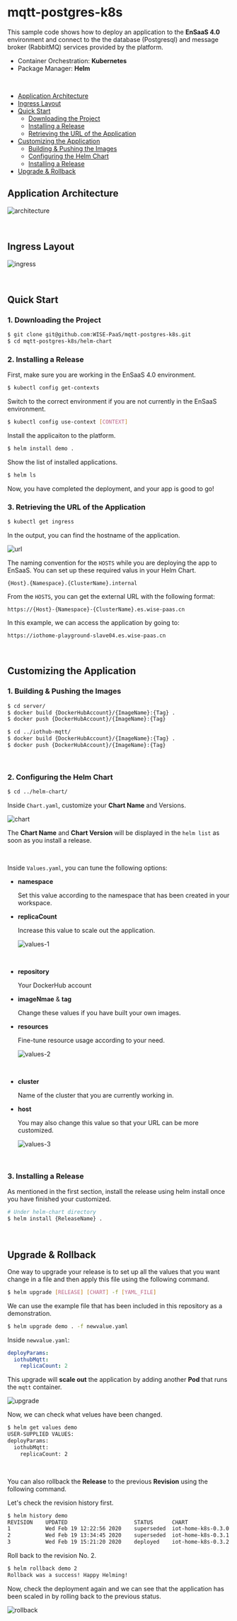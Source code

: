 # mqtt-postgres-k8s

This sample code shows how to deploy an application to the **EnSaaS 4.0** environment and connect to the the database (Postgresql) and message broker (RabbitMQ) services provided by the platform.

- Container Orchestration: **Kubernetes**
- Package Manager: **Helm**

<br>

- [Application Architecture](#Application-Architecture)
- [Ingress Layout](#Ingress-Layout)
- [Quick Start](#Quick-Start)
  - [Downloading the Project](#1-Downloading-the-Project)
  - [Installing a Release](#2-Installing-a-Release)
  - [Retrieving the URL of the Application](#3-Retrieving-the-URL-of-the-Application)
- [Customizing the Application](#Customizing-the-Application)
  - [Building & Pushing the Images](#1-Building--Pushing-the-Images)
  - [Configuring the Helm Chart](#2-Configuring-the-Helm-Chart)
  - [Installing a Release](#3-Installing-a-Release)
- [Upgrade & Rollback](#Upgrade--Rollback)

## Application Architecture

![architecture](./img/architecture.png)

<br>

## Ingress Layout

![ingress](./img/ingress.png)

<br>

## Quick Start

### 1. Downloading the Project

```sh
$ git clone git@github.com:WISE-PaaS/mqtt-postgres-k8s.git
$ cd mqtt-postgres-k8s/helm-chart
```

### 2. Installing a Release

First, make sure you are working in the EnSaaS 4.0 environment.

```sh
$ kubectl config get-contexts
```

Switch to the correct environment if you are not currently in the EnSaaS environment.

```sh
$ kubectl config use-context [CONTEXT]
```

Install the applicaiton to the platform.

```sh
$ helm install demo .
```

Show the list of installed applications.

```sh
$ helm ls
```

Now, you have completed the deployment, and your app is good to go!

### 3. Retrieving the URL of the Application

```sh
$ kubectl get ingress
```

In the output, you can find the hostname of the application.

![url](./img/url.png)

The naming convention for the ``HOSTS`` while you are deploying the app to EnSaaS. You can set up these required valus in your Helm Chart.

``{Host}.{Namespace}.{ClusterName}.internal``

From the ``HOSTS``, you can get the external URL with the following format:

``https://{Host}-{Namespace}-{ClusterName}.es.wise-paas.cn``

In this example, we can access the application by going to:

``https://iothome-playground-slave04.es.wise-paas.cn``

<br>

## Customizing the Application

### 1. Building & Pushing the Images

```sh
$ cd server/
$ docker build {DockerHubAccount}/{ImageName}:{Tag} .
$ docker push {DockerHubAccount}/{ImageName}:{Tag}

$ cd ../iothub-mqtt/
$ docker build {DockerHubAccount}/{ImageName}:{Tag} .
$ docker push {DockerHubAccount}/{ImageName}:{Tag}
```

<br>

### 2. Configuring the Helm Chart

```sh
$ cd ../helm-chart/
```

Inside ``Chart.yaml``, customize your **Chart Name** and Versions.

![chart](./img/chart.png)

The **Chart Name** and **Chart Version** will be displayed in the ``helm list`` as soon as you install a release.

<br>

Inside ``Values.yaml``, you can tune the following options:

- **namespace**

  Set this value according to the namespace that has been created in your workspace.

- **replicaCount**

  Increase this value to scale out the application.

  ![values-1](./img/values-1.png)

<br>

- **repository**

  Your DockerHub account

- **imageNmae** & **tag**

  Change these values if you have built your own images.

- **resources**

  Fine-tune resource usage according to your need.

  ![values-2](./img/values-2.png)

<br>

- **cluster**

  Name of the cluster that you are currently working in.

- **host**

  You may also change this value so that your URL can be more customized.

  ![values-3](./img/values-3.png)

<br>

### 3. Installing a Release

As mentioned in the first section, install the release using helm install once you have finished your customized.

```sh
# Under helm-chart directory
$ helm install {ReleaseName} .
```

<br>

## Upgrade & Rollback

One way to upgrade your release is to set up all the values that you want change in a file and then apply this file using the following command.

```sh
$ helm upgrade [RELEASE] [CHART] -f [YAML_FILE]
```

We can use the example file that has been included in this repository as a demonstration.

```sh
$ helm upgrade demo . -f newvalue.yaml
```

Inside ``newvalue.yaml``:

```yaml
deployParams:
  iothubMqtt:
    replicaCount: 2
```

This upgrade will **scale out** the application by adding another **Pod** that runs the ``mqtt`` container.

![upgrade](./img/upgrade.png)

Now, we can check what velues have been changed.

```sh
$ helm get values demo
USER-SUPPLIED VALUES:
deployParams:
  iothubMqtt:
    replicaCount: 2
```

<br>

You can also rollback the **Release** to the previous **Revision** using the following command.

Let's check the revision history first.

```sh
$ helm history demo
REVISION	UPDATED                 	STATUS    	CHART             	APP VERSION	DESCRIPTION
1       	Wed Feb 19 12:22:56 2020	superseded	iot-home-k8s-0.3.0	1.0.0      	Install complete
2       	Wed Feb 19 13:34:45 2020	superseded	iot-home-k8s-0.3.1	1.0.0      	Upgrade complete
3       	Wed Feb 19 15:21:20 2020	deployed  	iot-home-k8s-0.3.2	1.0.0      	Upgrade complete
```

Roll back to the revision No. 2.

```sh
$ helm rollback demo 2
Rollback was a success! Happy Helming!
```

Now, check the deployment again and we can see that the application has been scaled in by rolling back to the previous status.

![rollback](./img/rollback.png)




